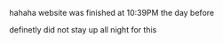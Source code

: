 hahaha website was finished at 10:39PM the day before 

definetly did not stay up all night for this